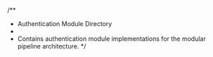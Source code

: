 /**
 * Authentication Module Directory
 * 
 * Contains authentication module implementations for the modular pipeline architecture.
 */